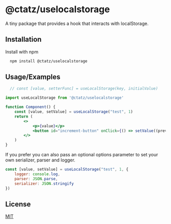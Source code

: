 
# @ctatz/uselocalstorage

A tiny package that provides a hook that interacts with localStorage.


## Installation

Install with npm

```bash
  npm install @ctatz/uselocalstorage
```
    
## Usage/Examples

```jsx
  // const [value, setterFunc] = useLocalStorage(key, initialValue)
```

```jsx
import useLocalStorage from '@ctatz/uselocalstorage'

function Component() {
    const [value, setValue] = useLocalStorage("test", 1)
    return (
        <>
            <p>{value}</p>
            <button id="increment-button" onClick={() => setValue((prev:number = 0) => prev + 1)}>Increment</button>
        </>
    )
}
```

If you prefer you can also pass an optional options parameter to set your own serializer, parser and logger.

```jsx
const [value, setValue] = useLocalStorage("test", 1, {
    logger: console.log,
    parser: JSON.parse,
    serializer: JSON.stringify
})
```
## License

[MIT](https://choosealicense.com/licenses/mit/)

